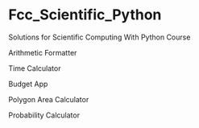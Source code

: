 # Fcc_Scientific_Python
Solutions for Scientific Computing With Python Course

Arithmetic Formatter

Time Calculator

Budget App

Polygon Area Calculator

Probability Calculator
